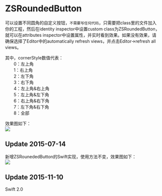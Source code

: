 # ZSRoundedButton
可以设置不同圆角的自定义按钮，`不需要写任何代码`，只需要把class里的文件加入你的工程，然后在identity inspector中设置custom class为ZSRoundedButton，就可以在attributes inspector中设置属性，并实时看到效果。如果没有效果，请确保选择了Editor中的automatically refresh views，并点击Editor->refresh all views。<br>

其中，cornerStyle数值代表：<br>
　　0：左上角<br>
　　1：右上角<br>
　　2：左下角<br>
　　3：右下角<br>
　　4：左上角&右上角<br>
　　5：左上角&左下角<br>
　　6：右上角&右下角<br>
　　7：左下角&右下角<br>
　　8：全部<br>

效果图如下：<br>
![](https://github.com/powfulhong/ZSRoundedButton/raw/master/ScreenShot.png)

## Update 2015-07-14
新增ZSRounededButton的Swift实现，使用方法不变，效果图如下：<br>
![](https://github.com/powfulhong/ZSRoundedButton/raw/master/ScreenShotAddSwift.png)

## Update 2015-11-10
Swift 2.0
